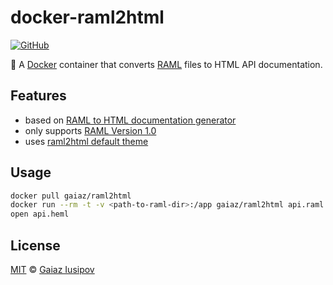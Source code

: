 # docker-raml2html

[![GitHub](https://img.shields.io/github/license/gaiaz-iusipov/docker-raml2html.svg)](https://github.com/gaiaz-iusipov/raml2html#license)

:whale: A [Docker](https://www.docker.com/) container that converts [RAML](https://raml.org/) files to HTML API documentation.

## Features

- based on [RAML to HTML documentation generator](https://www.npmjs.com/package/raml2html)
- only supports [RAML Version 1.0](https://github.com/raml-org/raml-spec/blob/master/versions/raml-10/raml-10.md)
- uses [raml2html default theme](https://www.npmjs.com/package/raml2html-default-theme) 

## Usage

```bash
docker pull gaiaz/raml2html
docker run --rm -t -v <path-to-raml-dir>:/app gaiaz/raml2html api.raml > api.html
open api.heml
```

## License

[MIT](http://opensource.org/licenses/MIT) © [Gaiaz Iusipov](https://github.com/gaiaz-iusipov)
